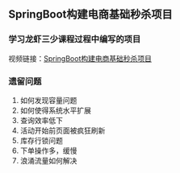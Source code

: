 ## SpringBoot构建电商基础秒杀项目

### 学习龙虾三少课程过程中编写的项目
视频链接：[SpringBoot构建电商基础秒杀项目](https://www.imooc.com/learn/1079)

### 遗留问题

1. 如何发现容量问题
2. 如何使得系统水平扩展
3. 查询效率低下
4. 活动开始前页面被疯狂刷新
5. 库存行锁问题
6. 下单操作多，缓慢
7. 浪涌流量如何解决

